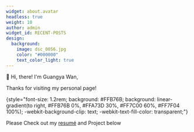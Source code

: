 ```yaml
---
widget: about.avatar
headless: true
weight: 10
author: admin
widget_id: RECENT-POSTS
design:
  background:
    image: dsc_0056.jpg
    color: "#000000"
    text_color_light: true
---
```

👋 Hi, there! I'm Guangya Wan,

Thanks for visiting my personal page!

{style="font-size: 1.2rem; background: #FFB76B; background: linear-gradient(to right, #FFB76B 0%, #FFA73D 30%, #FF7C00 60%, #FF7F04 100%); -webkit-background-clip: text; -webkit-text-fill-color: transparent;"}

P﻿lease Check out my [resumé](/about/) and Project below